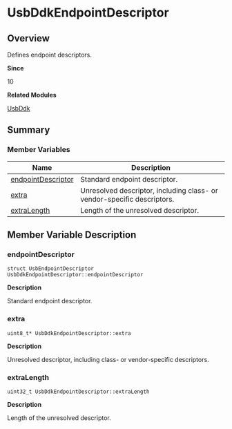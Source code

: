 # UsbDdkEndpointDescriptor


## Overview

Defines endpoint descriptors.

**Since**

10

**Related Modules**

[UsbDdk](_usb_ddk.md)


## Summary


### Member Variables

| Name| Description|
| -------- | -------- |
| [endpointDescriptor](#endpointdescriptor) | Standard endpoint descriptor.|
| [extra](#extra) | Unresolved descriptor, including class- or vendor-specific descriptors.|
| [extraLength](#extralength) | Length of the unresolved descriptor.|


## Member Variable Description


### endpointDescriptor


```
struct UsbEndpointDescriptor UsbDdkEndpointDescriptor::endpointDescriptor
```

**Description**

Standard endpoint descriptor.


### extra


```
uint8_t* UsbDdkEndpointDescriptor::extra
```

**Description**

Unresolved descriptor, including class- or vendor-specific descriptors.


### extraLength


```
uint32_t UsbDdkEndpointDescriptor::extraLength
```

**Description**

Length of the unresolved descriptor.
